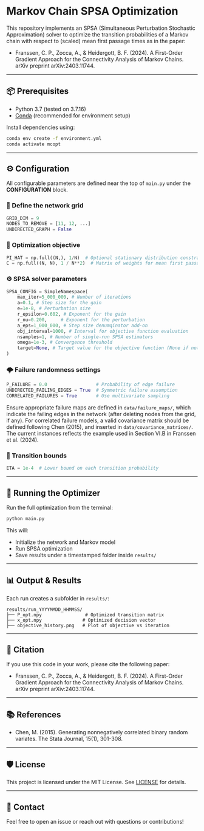 # Markov Chain SPSA Optimization

This repository implements an SPSA (Simultaneous Perturbation Stochastic Approximation) solver to optimize the transition probabilities of a Markov chain with respect to (scaled) mean first passage times as in the paper:

- Franssen, C. P., Zocca, A., & Heidergott, B. F. (2024). A First-Order Gradient Approach for the Connectivity Analysis of Markov Chains. arXiv preprint arXiv:2403.11744.

---

## 📦 Prerequisites

- Python 3.7 (tested on 3.7.16)
- [Conda](https://docs.conda.io/en/latest/miniconda.html) (recommended for environment setup)

Install dependencies using:

```bash
conda env create -f environment.yml
conda activate mcopt
```

---

## ⚙️ Configuration

All configurable parameters are defined near the top of `main.py` under the **CONFIGURATION** block.

### 🧱 Define the network grid

```python
GRID_DIM = 9
NODES_TO_REMOVE = [11, 12, ...]
UNDIRECTED_GRAPH = False
```

### 🎯 Optimization objective

```python
PI_HAT = np.full((N,), 1/N)  # Optional stationary distribution constraint
C = np.full((N, N), 1 / N**2)  # Matrix of weights for mean first passage times.
```

### ⚙️ SPSA solver parameters

```python
SPSA_CONFIG = SimpleNamespace(
    max_iter=5_000_000, # Number of iterations
    a=0.1, # Step size for the gain
    e=1e-8, # Perturbation size
    r_epsilon=0.602, # Exponent for the gain
    r_nu=0.200,     # Exponent for the perturbation
    a_eps=1_000_000, # Step size denumqinator add-on
    obj_interval=1000, # Interval for objective function evaluation
    nsamples=1, # Number of single-run SPSA estimators
    omega=1e-3, # Convergence threshold
    target=None, # Target value for the objective function (None if not used)
)
```

### 🌩️ Failure randomness settings

```python
P_FAILURE = 0.0                  # Probability of edge failure
UNDIRECTED_FAILING_EDGES = True  # Symmetric failure assumption
CORRELATED_FAILURES = True       # Use multivariate sampling
```

Ensure appropriate failure maps are defined in `data/failure_maps/`, which indicate the failing edges in the network (after deleting nodes from the grid, if any). For correlated failure models, a valid covariance matrix should be defined following Chen (2015), and inserted in `data/covariance_matrices/`. The current instances reflects the example used in Section VI.B in Franssen et al. (2024).

### 🧍 Transition bounds

```python
ETA = 1e-4  # Lower bound on each transition probability
```

---

## 🚀 Running the Optimizer

Run the full optimization from the terminal:

```bash
python main.py
```

This will:
- Initialize the network and Markov model
- Run SPSA optimization
- Save results under a timestamped folder inside `results/`

---

## 📊 Output & Results

Each run creates a subfolder in `results/`:

```
results/run_YYYYMMDD_HHMMSS/
├── P_opt.npy                # Optimized transition matrix
├── x_opt.npy               # Optimized decision vector
├── objective_history.png   # Plot of objective vs iteration
```

---

## 🔖 Citation

If you use this code in your work, please cite the following paper:

- Franssen, C. P., Zocca, A., & Heidergott, B. F. (2024). A First-Order Gradient Approach for the Connectivity Analysis of Markov Chains. arXiv preprint arXiv:2403.11744. 

---

## 📚 References

- Chen, M. (2015). Generating nonnegatively correlated binary random variates. The Stata Journal, 15(1), 301-308.

---

## 🛡️ License

This project is licensed under the MIT License. See [LICENSE](LICENSE) for details.

---

## 🤝 Contact

Feel free to open an issue or reach out with questions or contributions!